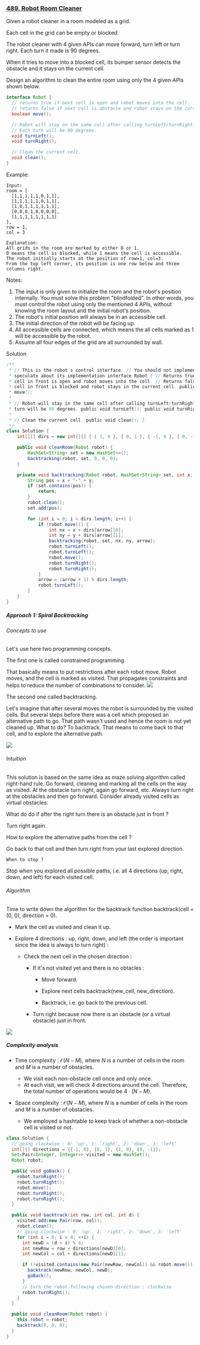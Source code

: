 ### [489. Robot Room Cleaner](https://leetcode.com/problems/robot-room-cleaner/)


Given a robot cleaner in a room modeled as a grid.

Each cell in the grid can be empty or blocked.

The robot cleaner with 4 given APIs can move forward, turn left or turn right. Each turn it made is 90 degrees.

When it tries to move into a blocked cell, its bumper sensor detects the obstacle and it stays on the current cell.

Design an algorithm to clean the entire room using only the 4 given APIs shown below.
```java
interface Robot {
  // returns true if next cell is open and robot moves into the cell.
  // returns false if next cell is obstacle and robot stays on the current cell.
  boolean move();

  // Robot will stay on the same cell after calling turnLeft/turnRight.
  // Each turn will be 90 degrees.
  void turnLeft();
  void turnRight();

  // Clean the current cell.
  void clean();
}
```

Example:
```
Input:
room = [
  [1,1,1,1,1,0,1,1],
  [1,1,1,1,1,0,1,1],
  [1,0,1,1,1,1,1,1],
  [0,0,0,1,0,0,0,0],
  [1,1,1,1,1,1,1,1]
],
row = 1,
col = 3

Explanation:
All grids in the room are marked by either 0 or 1.
0 means the cell is blocked, while 1 means the cell is accessible.
The robot initially starts at the position of row=1, col=3.
From the top left corner, its position is one row below and three columns right.
```
Notes:

1. The input is only given to initialize the room and the robot's position internally. You must solve this problem "blindfolded". In other words, you must control the robot using only the mentioned 4 APIs, without knowing the room layout and the initial robot's position.
2. The robot's initial position will always be in an accessible cell.
3. The initial direction of the robot will be facing up.
4. All accessible cells are connected, which means the all cells marked as 1 will be accessible by the robot.
5. Assume all four edges of the grid are all surrounded by wall.

Solution
```java
/**
 * // This is the robot's control interface. // You should not implement it, or
 * speculate about its implementation interface Robot { // Returns true if the
 * cell in front is open and robot moves into the cell. // Returns false if the
 * cell in front is blocked and robot stays in the current cell. public boolean
 * move();
 *
 * // Robot will stay in the same cell after calling turnLeft/turnRight. // Each
 * turn will be 90 degrees. public void turnLeft(); public void turnRight();
 *
 * // Clean the current cell. public void clean(); }
 */
class Solution {
    int[][] dirs = new int[][] { { 1, 0 }, { 0, 1 }, { -1, 0 }, { 0, -1 } };

    public void cleanRoom(Robot robot) {
        HashSet<String> set = new HashSet<>();
        backtracking(robot, set, 0, 0, 0);
    }

    private void backtracking(Robot robot, HashSet<String> set, int x, int y, int arrow) {
        String pos = x + "-" + y;
        if (set.contains(pos)) {
            return;
        }
        robot.clean();
        set.add(pos);

        for (int i = 0; i < dirs.length; i++) {
            if (robot.move()) {
                int nx = x + dirs[arrow][0];
                int ny = y + dirs[arrow][1];
                backtracking(robot, set, nx, ny, arrow);
                robot.turnLeft();
                robot.turnLeft();
                robot.move();
                robot.turnRight();
                robot.turnRight();
            }
            arrow = (arrow + 1) % dirs.length;
            robot.turnLeft();
        }
    }
}
```

##### Approach 1: Spiral Backtracking
###### Concepts to use

Let's use here two programming concepts.

The first one is called constrained programming.

That basically means to put restrictions after each robot move. Robot moves, and the cell is marked as visited. That propagates constraints and helps to reduce the number of combinations to consider.
![](https://leetcode.com/problems/robot-room-cleaner/Figures/489/489_constraints.png)

The second one called backtracking.

Let's imagine that after several moves the robot is surrounded by the visited cells. But several steps before there was a cell which proposed an alternative path to go. That path wasn't used and hence the room is not yet cleaned up. What to do? To backtrack. That means to come back to that cell, and to explore the alternative path.

![](https://leetcode.com/problems/robot-room-cleaner/Figures/489/489_backtrack.png)

###### Intuition

This solution is based on the same idea as maze solving algorithm called right-hand rule. Go forward, cleaning and marking all the cells on the way as visited. At the obstacle turn right, again go forward, etc. Always turn right at the obstacles and then go forward. Consider already visited cells as virtual obstacles.

What do do if after the right turn there is an obstacle just in front ?

Turn right again.

How to explore the alternative paths from the cell ?

Go back to that cell and then turn right from your last explored direction.

`When to stop ?`

Stop when you explored all possible paths, i.e. all 4 directions (up, right, down, and left) for each visited cell.

###### Algorithm

Time to write down the algorithm for the backtrack function backtrack(cell = (0, 0), direction = 0).

- Mark the cell as visited and clean it up.

- Explore 4 directions : up, right, down, and left (the order is important since the idea is always to turn right) :

    - Check the next cell in the chosen direction :

      - If it's not visited yet and there is no obtacles :

        - Move forward.

        - Explore next cells backtrack(new_cell, new_direction).

        - Backtrack, i.e. go back to the previous cell.

      - Turn right because now there is an obstacle (or a virtual obstacle) just in front.

![](https://leetcode.com/problems/robot-room-cleaner/Figures/489/489_implementation.png)

##### Complexity analysis
- Time complexity : $\mathcal{O}(N - M)$, where $N$ is a number of cells in the room and $M$ is a number of obstacles.

    - We visit each non-obstacle cell once and only once.
    - At each visit, we will check 4 directions around the cell. Therefore, the total number of operations would be $4 \cdot (N-M)$.

- Space complexity : $\mathcal{O}(N - M)$, where $N$ is a number of cells in the room and $M$ is a number of obstacles.

    - We employed a hashtable to keep track of whether a non-obstacle cell is visited or not.

```java
class Solution {
  // going clockwise : 0: 'up', 1: 'right', 2: 'down', 3: 'left'
  int[][] directions = {{-1, 0}, {0, 1}, {1, 0}, {0, -1}};
  Set<Pair<Integer, Integer>> visited = new HashSet();
  Robot robot;

  public void goBack() {
    robot.turnRight();
    robot.turnRight();
    robot.move();
    robot.turnRight();
    robot.turnRight();
  }

  public void backtrack(int row, int col, int d) {
    visited.add(new Pair(row, col));
    robot.clean();
    // going clockwise : 0: 'up', 1: 'right', 2: 'down', 3: 'left'
    for (int i = 0; i < 4; ++i) {
      int newD = (d + i) % 4;
      int newRow = row + directions[newD][0];
      int newCol = col + directions[newD][1];

      if (!visited.contains(new Pair(newRow, newCol)) && robot.move()) {
        backtrack(newRow, newCol, newD);
        goBack();
      }
      // turn the robot following chosen direction : clockwise
      robot.turnRight();
    }
  }

  public void cleanRoom(Robot robot) {
    this.robot = robot;
    backtrack(0, 0, 0);
  }
}
```